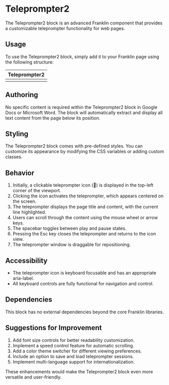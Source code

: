 # Teleprompter2

The Teleprompter2 block is an advanced Franklin component that provides a customizable teleprompter functionality for web pages.

## Usage

To use the Teleprompter2 block, simply add it to your Franklin page using the following structure:

| Teleprompter2 |
|---------------|
|               |

## Authoring

No specific content is required within the Teleprompter2 block in Google Docs or Microsoft Word. The block will automatically extract and display all text content from the page below its position.

## Styling

The Teleprompter2 block comes with pre-defined styles. You can customize its appearance by modifying the CSS variables or adding custom classes.

## Behavior

1. Initially, a clickable teleprompter icon (📙) is displayed in the top-left corner of the viewport.
2. Clicking the icon activates the teleprompter, which appears centered on the screen.
3. The teleprompter displays the page title and content, with the current line highlighted.
4. Users can scroll through the content using the mouse wheel or arrow keys.
5. The spacebar toggles between play and pause states.
6. Pressing the Esc key closes the teleprompter and returns to the icon view.
7. The teleprompter window is draggable for repositioning.

## Accessibility

- The teleprompter icon is keyboard focusable and has an appropriate aria-label.
- All keyboard controls are fully functional for navigation and control.

## Dependencies

This block has no external dependencies beyond the core Franklin libraries.

## Suggestions for Improvement

1. Add font size controls for better readability customization.
2. Implement a speed control feature for automatic scrolling.
3. Add a color theme switcher for different viewing preferences.
4. Include an option to save and load teleprompter sessions.
5. Implement multi-language support for internationalization.

These enhancements would make the Teleprompter2 block even more versatile and user-friendly.